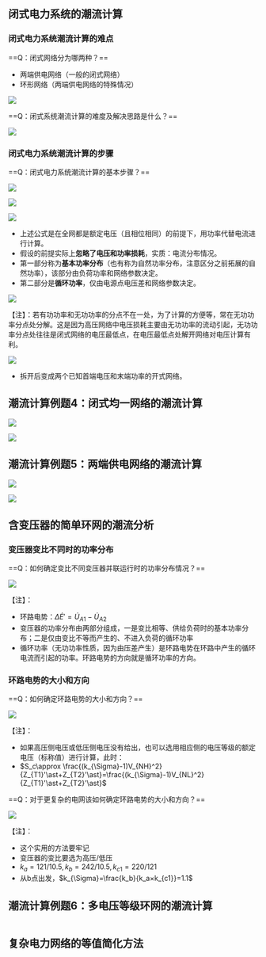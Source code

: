 ## 闭式电力系统的潮流计算
### 闭式电力系统潮流计算的难点

==Q：闭式网络分为哪两种？==

- 两端供电网络（一般的闭式网络）
- 环形网络（两端供电网络的特殊情况）

![](https://image-bed-1316693164.cos.ap-shanghai.myqcloud.com/LI00UH2CGM%7B06HKQFK6%7BAMK.jpg)

==Q：闭式系统潮流计算的难度及解决思路是什么？==

![](https://image-bed-1316693164.cos.ap-shanghai.myqcloud.com/87F2NWQZU_EWRFK%60LI~%7D5K.jpg)

### 闭式电力系统潮流计算的步骤
==Q：闭式电力系统潮流计算的基本步骤？==

![](https://image-bed-1316693164.cos.ap-shanghai.myqcloud.com/C%7DOFND8YP%5DPGPC%5BKJEWH3.jpg)

![](https://image-bed-1316693164.cos.ap-shanghai.myqcloud.com/~%60%7DZ29%5BS%5DCYWIRQO%7B3R%7BZP.jpg)

![](https://image-bed-1316693164.cos.ap-shanghai.myqcloud.com/_3VLUH7DZA%5D%7BK12@HVTJA1Y.jpg)

- 上述公式是在全网都是额定电压（且相位相同）的前提下，用功率代替电流进行计算。
- 假设的前提实际上**忽略了电压和功率损耗**，实质：电流分布情况。
- 第一部分称为**基本功率分布**（也有称为自然功率分布，注意区分之前拓展的自然功率），该部分由负荷功率和网络参数决定。
- 第二部分是**循环功率**，仅由电源点电压差和网络参数决定。

![](https://image-bed-1316693164.cos.ap-shanghai.myqcloud.com/I%5B6QB%5BF0QZVI_%25%7D%607XH%5D8.jpg)

【注】：若有功功率和无功功率的分点不在一处，为了计算的方便等，常在无功功率分点处分解。这是因为高压网络中电压损耗主要由无功功率的流动引起，无功功率分点处往往是闭式网络的电压最低点，在电压最低点处解开网络对电压计算有利。

![](https://image-bed-1316693164.cos.ap-shanghai.myqcloud.com/%7B7L%60%5BM7T$1YVFYV7()%7BEWE2.jpg)

- 拆开后变成两个已知首端电压和末端功率的开式网络。


## 潮流计算例题4：闭式均一网络的潮流计算

![](https://image-bed-1316693164.cos.ap-shanghai.myqcloud.com/%E6%BC%94%E8%8D%89-46.jpg)

![](https://image-bed-1316693164.cos.ap-shanghai.myqcloud.com/EQG@LE6X63XOB%5BZE5VFRQ$J.jpg)

## 潮流计算例题5：两端供电网络的潮流计算

![](https://image-bed-1316693164.cos.ap-shanghai.myqcloud.com/%E6%BC%94%E8%8D%89-48.jpg)

![](https://image-bed-1316693164.cos.ap-shanghai.myqcloud.com/3%7BS$B783%5DT9%5DIM92E7TUMBU.jpg)


## 含变压器的简单环网的潮流分析
### 变压器变比不同时的功率分布

==Q：如何确定变比不同变压器并联运行时的功率分布情况？==

![](https://image-bed-1316693164.cos.ap-shanghai.myqcloud.com/2X%5BX1E%5B~WQ37~3C%60AUXD9.jpg)

【注】：

- 环路电势：$\Delta \dot E'=\dot U_{A1}-\dot U_{A2}$
- 变压器的功率分布由两部分组成，一是变比相等、供给负荷时的基本功率分布；二是仅由变比不等而产生的、不进入负荷的循环功率
- 循环功率（无功功率性质，因为由压差产生）是环路电势在环路中产生的循环电流而引起的功率。环路电势的方向就是循环功率的方向。

### 环路电势的大小和方向
==Q：如何确定环路电势的大小和方向？==

![](https://image-bed-1316693164.cos.ap-shanghai.myqcloud.com/JJG2E84B@M@61%7DR%605ZT5.jpg)

【注】：

- 如果高压侧电压或低压侧电压没有给出，也可以选用相应侧的电压等级的额定电压（标称值）进行计算，此时：
- $S_c\approx \frac{(k_{\Sigma}-1)V_{NH}^2}{Z_{T1}'\ast+Z_{T2}'\ast}=\frac{(k_{\Sigma}-1)V_{NL}^2}{Z_{T1}'\ast+Z_{T2}'\ast}$

==Q：对于更复杂的电网该如何确定环路电势的大小和方向？==

![](https://image-bed-1316693164.cos.ap-shanghai.myqcloud.com/A%5B8F8J9_RP5F%7DZ@6@%5D@T00.jpg)

【注】：

- 这个实用的方法要牢记
- 变压器的变比要选为高压/低压
- $k_a=121/10.5,k_b=242/10.5,k_{c1}=220/121$
- 从b点出发，$k_{\Sigma}=\frac{k_b}{k_a×k_{c1}}=1.1$

## 潮流计算例题6：多电压等级环网的潮流计算

![]()


## 复杂电力网络的等值简化方法

